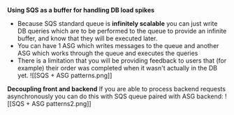 
**Using SQS as a buffer for handling DB load spikes**
- Because SQS standard queue is **infinitely scalable** you can just write DB queries which are to be performed to the queue to provide an infinite buffer, and know that they will be executed later.
- You can have 1 ASG which writes messages to the queue and another ASG which works through the queue and executes the queries
- There is a limitation that you will be providing feedback to users that (for example) their order was completed when it wasn't actually in the DB yet.
![[SQS + ASG patterns.png]]

**Decoupling front and backend**
If you are able to process backend requests asynchronously you can do this with SQS queue paired with ASG backend:
![[SQS + ASG patterns2.png]]